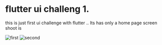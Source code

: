 # flutter ui challeng 1.
 this is just first ui challenge with flutter .. 
 Its has only a home page 
 screen shoot is 
 
![first](https://user-images.githubusercontent.com/48465962/140659239-c1a1e435-9e13-46f6-949d-e22147b8e90e.png)
![second](https://user-images.githubusercontent.com/48465962/140659243-30404b6d-c6ff-4c27-8902-e201cee33bb0.png)
